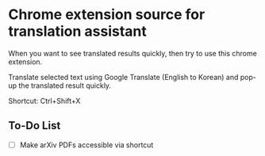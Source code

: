 # Chrome extension source for translation assistant

When you want to see translated results quickly, then try to use this chrome extension.


Translate selected text using Google Translate (English to Korean) and pop-up the translated result quickly. 


Shortcut: Ctrl+Shift+X


## To-Do List
- [ ] Make arXiv PDFs accessible via shortcut
